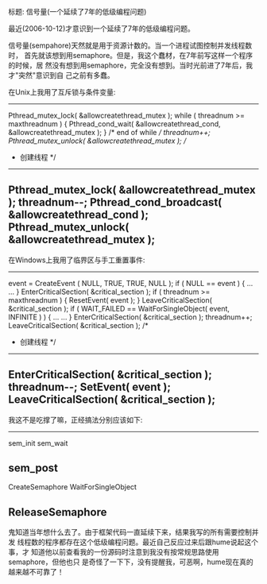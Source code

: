 标题: 信号量(一个延续了7年的低级编程问题)

最近(2006-10-12)才意识到一个延续了7年的低级编程问题。

信号量(sempahore)天然就是用于资源计数的。当一个进程试图控制并发线程数时，
首先就该想到用semaphore。但是，我这个蠢材，在7年前写这样一个程序的时候，居
然没有想到用semaphore，完全没有想到。当时光前进了7年后，我才"突然"意识到自
己之前有多蠢。

在Unix上我用了互斥锁与条件变量:

--------------------------------------------------------------------------
Pthread_mutex_lock( &allowcreatethread_mutex );
while ( threadnum >= maxthreadnum )
{
    Pthread_cond_wait( &allowcreatethread_cond, &allowcreatethread_mutex );
}  /* end of while */
threadnum++;
Pthread_mutex_unlock( &allowcreatethread_mutex );
/*
 * 创建线程
 */
--------------------------------------------------------------------------
Pthread_mutex_lock( &allowcreatethread_mutex );
threadnum--;
Pthread_cond_broadcast( &allowcreatethread_cond );
Pthread_mutex_unlock( &allowcreatethread_mutex );
--------------------------------------------------------------------------

在Windows上我用了临界区与手工重置事件:

--------------------------------------------------------------------------
event   = CreateEvent
(
    NULL,
    TRUE,
    TRUE,
    NULL
);
if ( NULL == event )
{
    ... ...
}
EnterCriticalSection( &critical_section );
if ( threadnum >= maxthreadnum )
{
    ResetEvent( event );
}
LeaveCriticalSection( &critical_section );
if ( WAIT_FAILED == WaitForSingleObject( event, INFINITE ) )
{
    ... ...
}
EnterCriticalSection( &critical_section );
threadnum++;
LeaveCriticalSection( &critical_section );
/*
 * 创建线程
 */
--------------------------------------------------------------------------
EnterCriticalSection( &critical_section );
threadnum--;
SetEvent( event );
LeaveCriticalSection( &critical_section );
--------------------------------------------------------------------------

我这不是吃撑了嘛，正经搞法分别应该如下:

--------------------------------------------------------------------------
sem_init
sem_wait

sem_post
--------------------------------------------------------------------------
CreateSemaphore
WaitForSingleObject

ReleaseSemaphore
--------------------------------------------------------------------------

鬼知道当年想什么去了。由于框架代码一直延续下来，结果我写的所有需要控制并发
线程数的程序都存在这个低级编程问题。最近自己反应过来后跟hume说起这个事，才
知道他以前查看我的一份源码时注意到我没有按常规思路使用semaphore，但他也只
是奇怪了一下下，没有提醒我，可恶啊，hume现在真的越来越不可靠了！